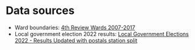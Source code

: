 # Data sources
* Ward boundaries: [4th Review Wards 2007-2017](https://boundaries.scot/boundary-maps/data-files)
* Local government election 2022 results: [Local Government Elections 2022 - Results Updated with postals station split](https://www.emb.scot/downloads/download/160/scottish-local-government-elections-2022)

